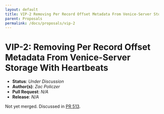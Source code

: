 ```yaml
---
layout: default
title: VIP-2 Removing Per Record Offset Metadata From Venice-Server Storage With Heartbeats
parent: Proposals
permalink: /docs/proposals/vip-2
---
```


# VIP-2: Removing Per Record Offset Metadata From Venice-Server Storage With Heartbeats

* **Status**: _Under Discussion_
* **Author(s)**: _Zac Policzer_
* **Pull Request**: _N/A_
* **Release**: _N/A_

Not yet merged. Discussed in [PR 513](https://github.com/linkedin/venice/pull/513).